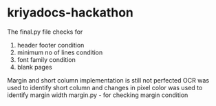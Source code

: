 # kriyadocs-hackathon


The final.py file checks for 
  1. header footer condition
  2. minimum no of lines condition
  3. font family condition
  4. blank pages

Margin and short column implementation is still not perfected
OCR was used to identify short column and changes in pixel color was used to identify margin width
margin.py - for checking margin condition
